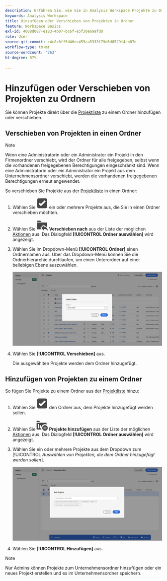 ```yaml
---
description: Erfahren Sie, wie Sie in Analysis Workspace Projekte zu Ordnern hinzufügen oder verschieben.
keywords: Analysis Workspace
title: Hinzufügen oder Verschieben von Projekten in Ordner
feature: Workspace Basics
exl-id: 4008d087-e183-4b07-bc6f-e5f30e69afd8
role: User
source-git-commit: c4c8c0ff5d46ec455ca5333f79d6d8529f4cb87d
workflow-type: tm+mt
source-wordcount: '263'
ht-degree: 87%

---
```


# Hinzufügen oder Verschieben von Projekten zu Ordnern

Sie können Projekte direkt über die [Projektliste](/help/analysis-workspace/build-workspace-project/freeform-overview.md#project-list) zu einem Ordner hinzufügen oder verschieben.

## Verschieben von Projekten in einen Ordner

>[!NOTE]
>
>Wenn eine Administratorin oder ein Administrator ein Projekt in den Firmenordner verschiebt, wird der Ordner für alle freigegeben, selbst wenn die vorhandenen freigegebenen Berechtigungen eingeschränkt sind. Wenn eine Administratorin oder ein Administrator ein Projekt aus dem Unternehmensordner verschiebt, werden die vorhandenen freigegebenen Berechtigungen erneut angewendet.
>

So verschieben Sie Projekte aus der [Projektliste](/help/analysis-workspace/build-workspace-project/freeform-overview.md#project-list) in einen Ordner:

1. Wählen Sie ![Auswahlkästchen](/help/assets/icons/SelectBox.svg) ein oder mehrere Projekte aus, die Sie in einen Ordner verschieben möchten.

1. Wählen Sie ![OrdnerHinzufügen](/help/assets/icons/FolderAddTo.svg) **Verschieben nach** aus der Liste der möglichen [Aktionen](/help/analysis-workspace/build-workspace-project/freeform-overview.md#actions) aus. Das Dialogfeld **[!UICONTROL Ordner auswählen]** wird angezeigt.

1. Wählen Sie im Dropdown-Menü **[!UICONTROL Ordner]** einen Ordnernamen aus. Über das Dropdown-Menü können Sie die Ordnerhierarchie durchlaufen, um einen Unterordner auf einer beliebigen Ebene auszuwählen.

   ![In der Ansicht „Ordner auswählen“ werden das Dropdown-Menü und die verfügbaren Unterordner angezeigt.](/help/analysis-workspace/build-workspace-project/assets/add-projects.png)

1. Wählen Sie **[!UICONTROL Verschieben]** aus. 


   Die ausgewählten Projekte werden dem Ordner hinzugefügt.


## Hinzufügen von Projekten zu einem Ordner

So fügen Sie Projekte zu einem Ordner aus der [Projektliste](/help/analysis-workspace/build-workspace-project/freeform-overview.md#project-list) hinzu:

1. Wählen Sie ![Auswahlkästchen](/help/assets/icons/SelectBox.svg) den Ordner aus, dem Projekte hinzugefügt werden sollen.

1. Wählen Sie ![ProjektHinzufügen](/help/assets/icons/ProjectAdd.svg) **Projekte hinzufügen** aus der Liste der möglichen [Aktionen](/help/analysis-workspace/build-workspace-project/freeform-overview.md#actions) aus. Das Dialogfeld **[!UICONTROL Ordner auswählen]** wird angezeigt.

1. Wählen Sie ein oder mehrere Projekte aus dem Dropdown zum [!UICONTROL *Auswählen von Projekten, die dem Ordner hinzugefügt werden sollen*].

   ![In der Ansicht „Ordner auswählen“ werden das Dropdown-Menü und die verfügbaren Unterordner angezeigt.](/help/analysis-workspace/build-workspace-project/assets/add-projects-folder.png)

1. Wählen Sie **[!UICONTROL Hinzufügen]** aus.

>[!NOTE]
>
>Nur Admins können Projekte zum Unternehmensordner hinzufügen oder ein neues Projekt erstellen und es im Unternehmensordner speichern.
